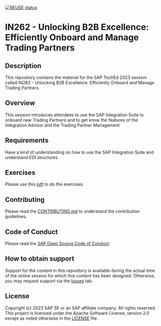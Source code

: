 [![REUSE status](https://api.reuse.software/badge/github.com/SAP-samples/teched2023-IN262)](https://api.reuse.software/info/github.com/SAP-samples/teched2023-IN262)

# IN262 - Unlocking B2B Excellence: Efficiently Onboard and Manage Trading Partners


## Description

This repository contains the material for the SAP TechEd 2023 session called IN262 - Unlocking B2B Excellence: Efficiently Onboard and Manage Trading Partners.  

## Overview

This session introduces attendees to use the SAP Integration Suite to onboard new Trading Partners and to get know the features of the Integration Advisor and the Trading Partner Management

## Requirements

Have a kind of understanding on how to use the SAP Integration Suite and understand EDI structures.

## Exercises

Please use this [pdf](https://github.com/SAP-samples/teched2023-IN262/blob/main/IN262%20-%20Unlocking%20B2B%20Excellence%20Efficiently%20Onboard%20and%20Manage%20Trading%20Partners.pdf) to do the exercises.

## Contributing
Please read the [CONTRIBUTING.md](./CONTRIBUTING.md) to understand the contribution guidelines.

## Code of Conduct
Please read the [SAP Open Source Code of Conduct](https://github.com/SAP-samples/.github/blob/main/CODE_OF_CONDUCT.md).

## How to obtain support

Support for the content in this repository is available during the actual time of the online session for which this content has been designed. Otherwise, you may request support via the [Issues](../../issues) tab.

## License
Copyright (c) 2023 SAP SE or an SAP affiliate company. All rights reserved. This project is licensed under the Apache Software License, version 2.0 except as noted otherwise in the [LICENSE](LICENSES/Apache-2.0.txt) file.
